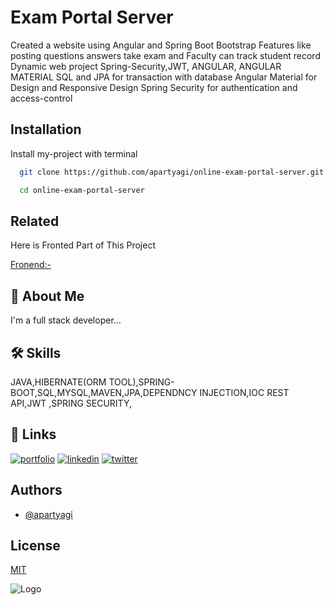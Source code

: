 
# Exam Portal Server

Created a website using Angular and Spring
Boot Bootstrap Features like posting questions
answers take exam and Faculty can track
student record Dynamic web project
Spring-Security,JWT, ANGULAR, ANGULAR
MATERIAL
SQL and JPA for transaction with database
Angular Material for Design and Responsive
Design
Spring Security for authentication and
access-control




## Installation

Install my-project with terminal 

```bash
  git clone https://github.com/apartyagi/online-exam-portal-server.git
```

```bash
  cd online-exam-portal-server
```




## Related

Here is Fronted Part of This Project

[Fronend:-](https://github.com/apartyagi/online-exam-portal-frontend.git)


## 🚀 About Me
I'm a full stack developer...


## 🛠 Skills
JAVA,HIBERNATE(ORM TOOL),SPRING-BOOT,SQL,MYSQL,MAVEN,JPA,DEPENDNCY INJECTION,IOC 
REST API,JWT ,SPRING SECURITY,


## 🔗 Links
[![portfolio](https://img.shields.io/badge/my_portfolio-000?style=for-the-badge&logo=ko-fi&logoColor=white)](https://apartyagi.in/)
[![linkedin](https://img.shields.io/badge/linkedin-0A66C2?style=for-the-badge&logo=linkedin&logoColor=white)](https://www.linkedin.com/in/apar-tyagi)
[![twitter](https://img.shields.io/badge/twitter-1DA1F2?style=for-the-badge&logo=twitter&logoColor=white)](https://twitter.com/apartyagi)


## Authors

- [@apartyagi](https://www.github.com/apartyagi)


## License

[MIT](https://choosealicense.com/licenses/mit/)


![Logo](https://miro.medium.com/max/700/1*-uckV8DOh3l0bCvqZ73zYg.png)
